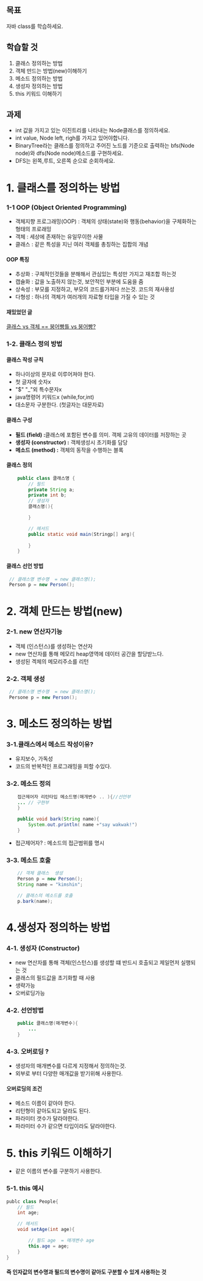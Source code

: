 ## 목표 
자바 class를 학습하세요. 
## 학습할 것
1. 클래스 정의하는 방법
2. 객체 만드는 방법(new)이해하기 
3. 메소드 정의하는 방법
4. 생성자 정의하는 방법
5. this 키워드 이해하기 

## 과제 
- int 값을 가지고 있는 이진트리를 나타내는 Node클래스를 정의하세요. 
- int value, Node left, righ를 가지고 있어야합니다. 
- BinaryTree라는 클래스를 정의하고 주어진 노드를 기준으로 출력하는 bfs(Node node)와 dfs(Node node)메소드를 구현하세요. 
- DFS는 왼쪽,루트, 오른쪽 순으로 순회하세요. 


# 1. 클래스를 정의하는 방법 

### 1-1 OOP (Object Oriented Programming)
 
- 객체지향 프로그래밍(OOP) : 객체의 상태(state)와 행동(behavior)을 구체화하는 형태의 프로래밍 
- 객체 : 세상에 존재하는 유일무이한 사물 
- 클래스 : 같은 특성을 지닌 여러 객체를 총칭하는 집합의 개념


#### OOP 특징
- 추상화 : 구체적인것들을 분해해서 관심있는 특성만 가지고 재조합 하는것
- 캡슐화 : 값을 노출하지 않는것, 보안적인 부분에 도움을 줌 
- 상속성 : 부모를 지정하고, 부모의 코드를가져다 쓰는것. 코드의 재사용성
- 다형성 : 하나의 객체가 여러개의 자료형 타입을 가질 수 있는 것


#### 재밌었던 글
[클래스 vs 객체 == 붕어빵틀 vs 붕어빵?](https://smujihoon.tistory.com/225)

### 1-2. 클래스 정의 방법 


####  클래스 작성 규칙 
- 하나이상의 문자로 이루어져야 한다. 
- 첫 글자에 숫자x 
- "$" "_"외 특수문자x 
- java명령어 키워드x (while,for,int)
- 대소문자 구분한다. (첫글자는 대문자로)


#### 클래스 구성
- <strong>필드 (field) :</strong>클래스에 포함된 변수를 의미.
 객체 고유의 데이터를 저장하는 곳
- <strong>생성자 (constructor) :</strong> 객체생성시 초기화를 담당
- <strong>메소드 (method) :</strong> 객체의 동작을 수행하는 블록 


#### 클래스 정의 
~~~java
    public class 클래스명 {
        // 필드
        private String a;  
        private int b;
        // 생성자   
        클래스명(){

        }

        // 메서드 
        public static void main(Stringp[] arg){
        
        }
    }
~~~

#### 클래스 선언 방법 
~~~java
 // 클래스명 변수명  = new 클래스명();
 Person p = new Person();
~~~


# 2. 객체 만드는 방법(new)

### 2-1. new 연산자기능 
- 객체 (인스턴스)를 생성하는 연산자 
- new 연산자를 통해 메모리 heap영역에 데이터 공간을  할당받느다.    
- 생성된 겍체의 메모리주소를 리턴 


### 2-2. 객체 생성 
~~~Java
 // 클래스명 변수명  = new 클래스명();
 Persone p = new Person();
~~~


# 3. 메소드 정의하는 방법 
### 3-1.클래스에서 메소드 작성이유? 
- 유지보수, 가독성
- 코드의 반복적인 프로그래밍을 피할 수있다. 

### 3-2. 메소드 정의 
~~~java
    접근제어자 리턴타입 메소드명(매개변수 .. ){//선언부
    ... // 구현부
    }

    public void bark(String name){
        System.out.println( name +"say wakwak!")
    }
~~~

- 접근제어자? : 메소드의 접근범위를 명시

### 3-3. 메소드 호출 
~~~java
    // 객체 클래스  생성 
    Person p = new Person();
    String name = "kimshin";

    // 클래스의 메소드를 호출 
    p.bark(name);
~~~


# 4.생성자 정의하는 방법 

### 4-1. 생성자 (Constructor)
- new 연산자를 통해 객체(인스턴스)를 생성할 떄 반드시 호출되고 제일먼저 실행되는 것
- 클래스의 필드값을 초기화할 때 사용
- 생략가능
- 오버로딩가능

### 4-2. 선언방법

~~~java
    public 클래스명(매개변수){
        ...
    }
~~~


### 4-3.  오버로딩 ? 
- 생성자의 매개변수를 다르게 지정해서 정의하는것.
- 외부로 부터 다양한 매개값을 받기위해 사용한다.

#### 오버로딩의 조건  
- 메소드 이름이 같아야 한다. 
- 리턴형이 같아도되고 달라도 된다. 
- 파라미터 갯수가 달라야한다. 
- 파라미터 수가 같으면 타입이라도 달라야한다. 


# 5. this 키워드 이해하기
- 같은 이름의 변수를  구분하기 사용한다.

### 5-1. this 예시
~~~java
publc class People{
    // 필드 
    int age;

    // 메서드
    void setAge(int age){

        // 필드 age  = 매개변수 age
        this.age = age;
    }
}
~~~

#### 즉 인자값의 변수명과 필드의 변수명이 같아도 구분할 수 있게 사용하는 것 
